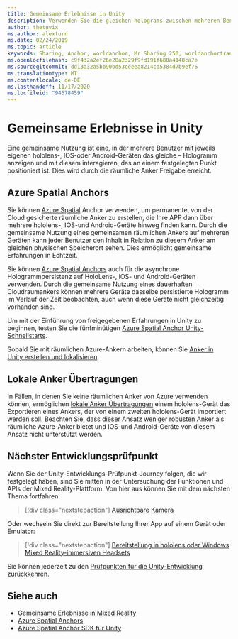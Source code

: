 ```yaml
---
title: Gemeinsame Erlebnisse in Unity
description: Verwenden Sie die gleichen holograms zwischen mehreren Benutzern in einer Unity-Anwendung.
author: thetuvix
ms.author: alexturn
ms.date: 02/24/2019
ms.topic: article
keywords: Sharing, Anchor, worldanchor, Mr Sharing 250, worldanchortransferbatch, spatialperception, Azure, Azure Spatial Anchor, ASA, Mixed Reality Headset, Windows Mixed Reality Headset, Virtual Reality Headset
ms.openlocfilehash: c9f432a2ef26e28a2329f9fd191f680a4148ca7e
ms.sourcegitcommit: dd13a32a5bb90bd53eeeea8214cd5384d7b9ef76
ms.translationtype: MT
ms.contentlocale: de-DE
ms.lasthandoff: 11/17/2020
ms.locfileid: "94678459"
---
```

# <a name="shared-experiences-in-unity"></a>Gemeinsame Erlebnisse in Unity

Eine gemeinsame Nutzung ist eine, in der mehrere Benutzer mit jeweils eigenen hololens-, IOS-oder Android-Geräten das gleiche – Hologramm anzeigen und mit diesem interagieren, das an einem festgelegten Punkt positioniert ist. Dies wird durch die räumliche Anker Freigabe erreicht.

## <a name="azure-spatial-anchors"></a>Azure Spatial Anchors

Sie können <a href="https://docs.microsoft.com/azure/spatial-anchors/overview" target="_blank">Azure Spatial</a> Anchor verwenden, um permanente, von der Cloud gesicherte räumliche Anker zu erstellen, die Ihre APP dann über mehrere hololens-, IOS-und Android-Geräte hinweg finden kann.  Durch die gemeinsame Nutzung eines gemeinsamen räumlichen Ankers auf mehreren Geräten kann jeder Benutzer den Inhalt in Relation zu diesem Anker am gleichen physischen Speicherort sehen.  Dies ermöglicht gemeinsame Erfahrungen in Echtzeit.

Sie können <a href="https://docs.microsoft.com/azure/spatial-anchors/overview" target="_blank">Azure Spatial Anchors</a> auch für die asynchrone Hologrammpersistenz auf HoloLens-, iOS- und Android-Geräten verwenden.  Durch die gemeinsame Nutzung eines dauerhaften Cloudraumankers können mehrere Geräte dasselbe persistierte Hologramm im Verlauf der Zeit beobachten, auch wenn diese Geräte nicht gleichzeitig vorhanden sind.

Um mit der Einführung von freigegebenen Erfahrungen in Unity zu beginnen, testen Sie die fünfminütigen <a href="https://docs.microsoft.com/azure/spatial-anchors/unity-overview" target="_blank">Azure Spatial Anchor Unity-Schnellstarts</a>.

Sobald Sie mit räumlichen Azure-Ankern arbeiten, können Sie <a href="https://docs.microsoft.com/azure/spatial-anchors/concepts/create-locate-anchors-unity" target="_blank">Anker in Unity erstellen und lokalisieren</a>.

## <a name="local-anchor-transfers"></a>Lokale Anker Übertragungen

In Fällen, in denen Sie keine räumlichen Anker von Azure verwenden können, ermöglichen [lokale Anker Übertragungen](../../out-of-scope/local-anchor-transfers-in-unity.md) einem hololens-Gerät das Exportieren eines Ankers, der von einem zweiten hololens-Gerät importiert werden soll.  Beachten Sie, dass dieser Ansatz weniger robusten Anker als räumliche Azure-Anker bietet und IOS-und Android-Geräte von diesem Ansatz nicht unterstützt werden.

## <a name="next-development-checkpoint"></a>Nächster Entwicklungsprüfpunkt

Wenn Sie der Unity-Entwicklungs-Prüfpunkt-Journey folgen, die wir festgelegt haben, sind Sie mitten in der Untersuchung der Funktionen und APIs der Mixed Reality-Plattform. Von hier aus können Sie mit dem nächsten Thema fortfahren:

> [!div class="nextstepaction"]
> [Ausrichtbare Kamera](locatable-camera-in-unity.md)

Oder wechseln Sie direkt zur Bereitstellung Ihrer App auf einem Gerät oder Emulator:

> [!div class="nextstepaction"]
> [Bereitstellung in hololens oder Windows Mixed Reality-immersiven Headsets](../platform-capabilities-and-apis/using-visual-studio.md)

Sie können jederzeit zu den [Prüfpunkten für die Unity-Entwicklung](unity-development-overview.md#3-platform-capabilities-and-apis) zurückkehren.

## <a name="see-also"></a>Siehe auch
* [Gemeinsame Erlebnisse in Mixed Reality](../platform-capabilities-and-apis/shared-experiences-in-mixed-reality.md)
* <a href="https://docs.microsoft.com/azure/spatial-anchors" target="_blank">Azure Spatial Anchors</a>
* <a href="https://docs.microsoft.com/dotnet/api/Microsoft.Azure.SpatialAnchors" target="_blank">Azure Spatial Anchor SDK für Unity</a>
